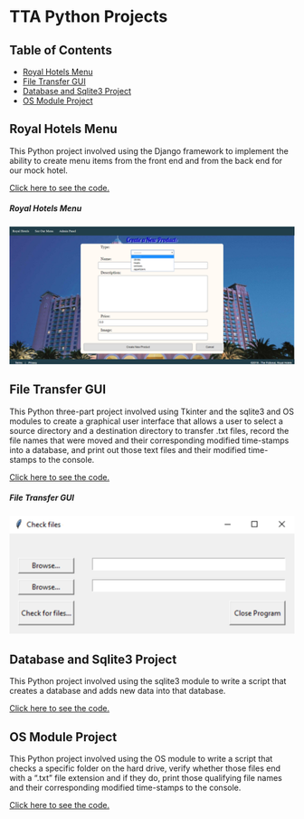 # TTA Python Projects
## Table of Contents
- [Royal Hotels Menu](#royal-hotels-menu)
- [File Transfer GUI](#file-transfer-gui)
- [Database and Sqlite3 Project](#database-and-sqlite3-project)
- [OS Module Project](#os-module-project)

## Royal Hotels Menu
This Python project involved using the Django framework to implement the ability to create menu items from the front end and from the back end for our mock hotel.

[Click here to see the code.](https://github.com/rbmanez/TTA-Python-Projects/tree/master/techproject_django)

##### Royal Hotels Menu
![django project](screenshots/pic1.png)

## File Transfer GUI
This Python three-part project involved using Tkinter and the sqlite3 and OS modules to create a graphical user interface that allows a user to select a source directory and a destination directory to transfer .txt files, record the file names that were moved and their corresponding modified time-stamps into a database, and print out those text files and their modified time-stamps to the console.

[Click here to see the code.](https://github.com/rbmanez/TTA-Python-Projects/tree/master/drillPyTkinter)

##### File Transfer GUI
![GUI Tkinter Project](screenshots/pic2.png)

## Database and Sqlite3 Project
This Python project involved using the sqlite3 module to write a script that creates a database and adds new data into that database.

[Click here to see the code.](https://github.com/rbmanez/TTA-Python-Projects/tree/master/drillPyDbSqlite3)

## OS Module Project
This Python project involved using the OS module to write a script that checks a specific folder on the hard drive, verify whether those files end with a “.txt” file extension and if they do, print those qualifying file names and their corresponding modified time-stamps to the console.

[Click here to see the code.](https://github.com/rbmanez/TTA-Python-Projects/tree/master/drillPyOSModule)
